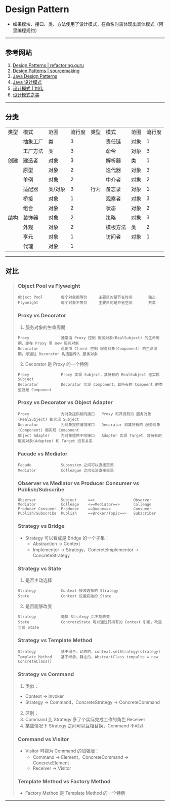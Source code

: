 # Design Pattern
- 如果模块、接口、类、方法使用了设计模式，在命名时需体现出具体模式（阿里编程规约）
---
## 参考网站
1. [Design Patterns | refactoring.guru](https://refactoringguru.cn/design-patterns)
2. [Design Patterns | sourcemaking](https://sourcemaking.com/design_patterns)
3. [Java Design Patterns](https://java-design-patterns.com/patterns/)
4. [Java 设计模式](http://c.biancheng.net/design_pattern/)
5. [设计模式 | 刘伟](https://www.bookstack.cn/read/design-pattern-java/README.md)
6. [设计模式之美](https://pan.baidu.com/disk/home?#/all?vmode=list&path=%2F%E8%AE%BE%E8%AE%A1%E6%A8%A1%E5%BC%8F%E4%B9%8B%E7%BE%8E)
---
## 分类
<table>
    <tr>
        <td>类型</td>
        <td>模式</td>
        <td>范围</td>
        <td>流行度</td>
        <td>类型</td>
        <td>模式</td>
        <td>范围</td>
        <td>流行度</td>
    </tr>
    <tr>
        <td rowspan="5">创建</td>
        <td>抽象工厂</td>
        <td>类</td>
        <td>3</td>
        <td rowspan="11">行为</td>
        <td>责任链</td>
        <td>对象</td>
        <td>1</td>
    </tr>
    <tr>
        <td>工厂方法</td>
        <td>类</td>
        <td>3</td>
        <td>命令</td>
        <td>对象</td>
        <td>3</td>
    </tr>
    <tr>
        <td>建造者</td>
        <td>对象</td>
        <td>3</td>
        <td>解析器</td>
        <td>类</td>
        <td>1</td>
    </tr>
    <tr>
        <td>原型</td>
        <td>对象</td>
        <td>2</td>
        <td>迭代器</td>
        <td>对象</td>
        <td>3</td>
    </tr>
    <tr>
        <td>单例</td>
        <td>对象</td>
        <td>2</td>
        <td>中介者</td>
        <td>对象</td>
        <td>2</td>
    </tr>
    <tr>
        <td rowspan="7">结构</td>
        <td>适配器</td>
        <td>类/对象</td>
        <td>3</td>
        <td>备忘录</td>
        <td>对象</td>
        <td>1</td>
    </tr>
    <tr>
        <td>桥接</td>
        <td>对象</td>
        <td>1</td>
        <td>观察者</td>
        <td>对象</td>
        <td>3</td>
    </tr>
    <tr>
        <td>组合</td>
        <td>对象</td>
        <td>2</td>
        <td>状态</td>
        <td>对象</td>
        <td>2</td>
    </tr>
    <tr>
        <td>装饰器</td>
        <td>对象</td>
        <td>2</td>
        <td>策略</td>
        <td>对象</td>
        <td>3</td>
    </tr>
    <tr>
        <td>外观</td>
        <td>对象</td>
        <td>2</td>
        <td>模板方法</td>
        <td>类</td>
        <td>2</td>
    </tr>
    <tr>
        <td>享元</td>
        <td>对象</td>
        <td>1</td>
        <td>访问者</td>
        <td>对象</td>
        <td>1</td>
    </tr>
    <tr>
        <td>代理</td>
        <td>对象</td>
        <td>1</td>
    </tr>
</table>

---
## 对比
>### Object Pool vs Flyweight
>```
>Object Pool        每个对象都等价     主要目的是节省时间       独占
>Flyweight          每个对象不等价     主要目的是节省空间       共享
>```
>### Proxy vs Decorator
>1. 服务对象的生命周期
>```
>Proxy              通常由 Proxy 控制 服务对象(RealSubject) 的生命周期，即在 Proxy 里 new 服务对象
>Decorator          必定由 Client 控制 服务对象(Component) 的生命周期，即通过 Decorator 构造器传入 服务对象
>```
>2. Decorator 是 Proxy 的一个特例
>```
>Proxy              Proxy 实现 Subject，其持有的 RealSubject 也实现 Subject
>Decorator          Decorator 实现 Component，其持有的 Compoent 的类型就是 Component
>```
>### Proxy vs Decorator vs Object Adapter
>```
>Proxy              为对象提供相同接口   Proxy 和其持有的 服务对象(RealSubject) 都实现 Subject
>Decorator          为对象提供增强接口   Decorator 和其持有的 服务对象(Component) 都实现 Component
>Object Adapter     为对象提供不同接口   Adapter 实现 Target，其持有的 服务对象(Adaptee) 和 Target 没有关系
>```
>### Facade vs Mediator
>```
>Facade             Subsystem 之间可以直接交流
>Mediator           Colleague 之间无法直接交流
>```
>### Observer vs Mediator vs Producer Consumer vs Publish/Subscribe
>```
>Observer           Subject     ==>                 Observer
>Mediator           Colleage    <==Mediator==>      Colleage
>Producer Consumer  Producer    ==Queue==>          Consumer
>Publish/Subscribe  Publish     ==Broker/Topic==>   Subscriber
>```
>### Strategy vs Bridge
>- Strategy 可以看成是 Bridge 的一个子集：
>   - Abstraction → Context
>   - Implementor → Strategy，ConcreteImplementor → ConcreteStrategy
>### Strategy vs State
>1. 是否主动选择
>```
>Strategy           Context 接收选择的 Strategy
>State              Context 设置初始的 State
>```
>2. 是否能够改变
>```
>Strategy           选择 Strategy 后不能改变
>State              ConcreteState 可以通过其持有的 Context 引用，改变当前 State
>```
>### Strategy vs Template Method
>```
>Strategy           基于组合，动态的，context.setStrategy(strategy)
>Template Method    基于继承，静态的，AbstractClass tempalte = new ConcreteClass()
>```
>### Strategy vs Command
>1. 类似：
>   - Context → Invoker
>   - Strategy → Command，ConcreteStrategy → ConcreteCommand
>2. 区别：
>   1. Command 比 Strategy 多了个实际完成工作的角色 Receiver
>   2. 某些情况下 Strategy 之间可以互相替换，Command 不可以
>### Command vs Visitor
>- Visitor 可视为 Command 的加强版：
>   - Command → Element，ConcreteCommand → ConcreteElement
>   - Receiver → Visitor
>### Template Method vs Factory Method
>- Factory Method 是 Template Method 的一个特例
---
